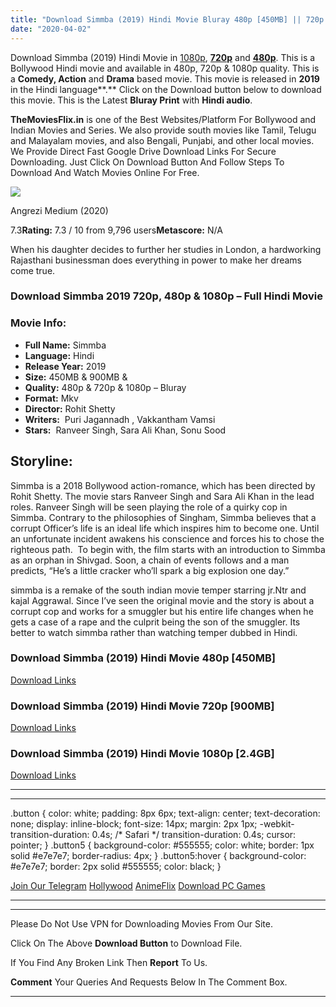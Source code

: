 ```yaml
---
title: "Download Simmba (2019) Hindi Movie Bluray 480p [450MB] || 720p [900MB] || 1080p [2.4GB]"
date: "2020-04-02"
---
```


Download Simmba (2019) Hindi Movie in [1080p](https://1moviesflix.com/1080p-movies/), [**720p**](https://1moviesflix.com/720p-movies/) and **[480p](https://1moviesflix.com/480p-movies/)**. This is a Bollywood Hindi movie and available in 480p, 720p & 1080p quality. This is a **Comedy, Action** and **Drama** based movie. This movie is released in **2019** in the Hindi language**.** Click on the Download button below to download this movie. This is the Latest **Bluray Print** with **Hindi audio**.

**TheMoviesFlix.in** is one of the Best Websites/Platform For Bollywood and Indian Movies and Series. We also provide south movies like Tamil, Telugu and Malayalam movies, and also Bengali, Punjabi, and other local movies. We Provide Direct Fast Google Drive Download Links For Secure Downloading. Just Click On Download Button And Follow Steps To Download And Watch Movies Online For Free.

[![](https://m.media-amazon.com/images/M/MV5BNjlkZjBjZmUtNjZjNS00ODlkLWIzODYtODY0NmViN2E0MjIxXkEyXkFqcGdeQXVyODE5NzE3OTE@._V1_SX300.jpg)](https://www.imdb.com/title/tt8907986/ "Angrezi Medium")

Angrezi Medium (2020)

7.3**Rating:** 7.3 / 10 from 9,796 users**Metascore:** N/A

When his daughter decides to further her studies in London, a hardworking Rajasthani businessman does everything in power to make her dreams come true.

### Download Simmba 2019 720p, 480p & 1080p – Full Hindi Movie

### Movie Info:

- **Full Name:** Simmba
- **Language:** Hindi
- **Release Year:** 2019
- **Size:** 450MB & 900MB &
- **Quality:** 480p & 720p & 1080p – Bluray
- **Format:** Mkv
- **Director:** Rohit Shetty
- **Writers:**  Puri Jagannadh , Vakkantham Vamsi
- **Stars:**  Ranveer Singh, Sara Ali Khan, Sonu Sood

## Storyline:

Simmba is a 2018 Bollywood action-romance, which has been directed by Rohit Shetty. The movie stars Ranveer Singh and Sara Ali Khan in the lead roles. Ranveer Singh will be seen playing the role of a quirky cop in Simmba. Contrary to the philosophies of Singham, Simmba believes that a corrupt Officer’s life is an ideal life which inspires him to become one. Until an unfortunate incident awakens his conscience and forces his to chose the righteous path.  To begin with, the film starts with an introduction to Simmba as an orphan in Shivgad. Soon, a chain of events follows and a man predicts, “He’s a little cracker who’ll spark a big explosion one day.”

simmba is a remake of the south indian movie temper starring jr.Ntr and kajal Aggrawal. Since I’ve seen the original movie and the story is about a corrupt cop and works for a smuggler but his entire life changes when he gets a case of a rape and the culprit being the son of the smuggler. Its better to watch simmba rather than watching temper dubbed in Hindi.

### Download Simmba (2019) Hindi Movie 480p \[450MB\]

[Download Links](https://1moviesflix.com?a270777880=Nmh6NzJrK3JZOEZpemxJM2Ntak5Hb0RTNkE5WHFzM3BNcmErT1BwdVE5cmFrZWZlZW9sc0plSzJ3WDlUMmJ4VERzUzlVcytzSGxyd1dvSjY4RjdoZTBkMUVabDhsbE1mNXkvMXZyOGF6UUU9)

### Download Simmba (2019) Hindi Movie 720p \[900MB\]

[Download Links](https://1moviesflix.com?a270777880=Nmh6NzJrK3JZOEZpemxJM2Ntak5Hb0RTNkE5WHFzM3BNcmErT1BwdVE5cmFrZWZlZW9sc0plSzJ3WDlUMmJ4VDF1R2ZxTncwUy96dTBTUEhhd0RuVmRBbC84OUVMeURvUU53ZVdTam5XSUk9)

### Download Simmba (2019) Hindi Movie 1080p \[2.4GB\]

[Download Links](https://1moviesflix.com?a270777880=Nmh6NzJrK3JZOEZpemxJM2Ntak5Hb0RTNkE5WHFzM3BNcmErT1BwdVE5cmFrZWZlZW9sc0plSzJ3WDlUMmJ4VFVyaW1kWGEvQjFveDdzbVBKTk1iMnJidGRxaGxnSTV1UmxMeVgyQUIxelk9)

* * *

* * *

.button { color: white; padding: 8px 6px; text-align: center; text-decoration: none; display: inline-block; font-size: 14px; margin: 2px 1px; -webkit-transition-duration: 0.4s; /\* Safari \*/ transition-duration: 0.4s; cursor: pointer; } .button5 { background-color: #555555; color: white; border: 1px solid #e7e7e7; border-radius: 4px; } .button5:hover { background-color: #e7e7e7; border: 2px solid #555555; color: black; }

[Join Our Telegram](http://gdrivepro.xyz/join.php) [Hollywood](https://moviesverse.com/) [AnimeFlix](https://animeflix.in/) [Download PC Games](https://gamesflix.net/)  

* * *

* * *

  

Please Do Not Use VPN for Downloading Movies From Our Site.

Click On The Above **Download Button** to Download File.

If You Find Any Broken Link Then **Report** To Us.

**Comment** Your Queries And Requests Below In The Comment Box.

* * *
